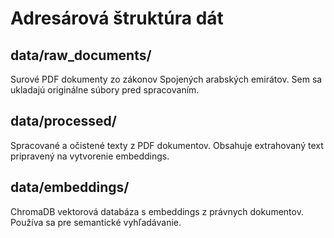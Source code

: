 # Adresárová štruktúra dát

## data/raw_documents/
Surové PDF dokumenty zo zákonov Spojených arabských emirátov. Sem sa ukladajú originálne súbory pred spracovaním.

## data/processed/
Spracované a očistené texty z PDF dokumentov. Obsahuje extrahovaný text pripravený na vytvorenie embeddings.

## data/embeddings/
ChromaDB vektorová databáza s embeddings z právnych dokumentov. Používa sa pre semantické vyhľadávanie.